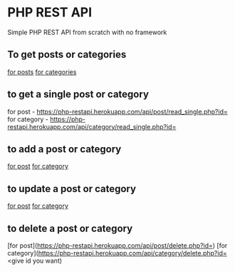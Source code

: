 # PHP REST API
Simple PHP REST API from scratch with no framework

## To get posts or categories
[for posts](https://php-restapi.herokuapp.com/api/post/read.php)
[for categories](https://php-restapi.herokuapp.com/api/category/read.php)

## to get a single post or category
 for post - https://php-restapi.herokuapp.com/api/post/read_single.php?id=<give id you want>
 for category - https://php-restapi.herokuapp.com/api/category/read_single.php?id=<give id you want>

 ## to add a post or category
 [for post](https://php-restapi.herokuapp.com/api/post/create.php)
 [for category](https://php-restapi.herokuapp.com/api/category/create.php)

 ## to update a post or category
 [for post](https://php-restapi.herokuapp.com/api/post/update.php)
 [for category](https://php-restapi.herokuapp.com/api/category/update.php)

 ## to delete a post or category
 [for post](https://php-restapi.herokuapp.com/api/post/delete.php?id=<give id you want>)
 [for category](https://php-restapi.herokuapp.com/api/category/delete.php?id=<give id you want)
